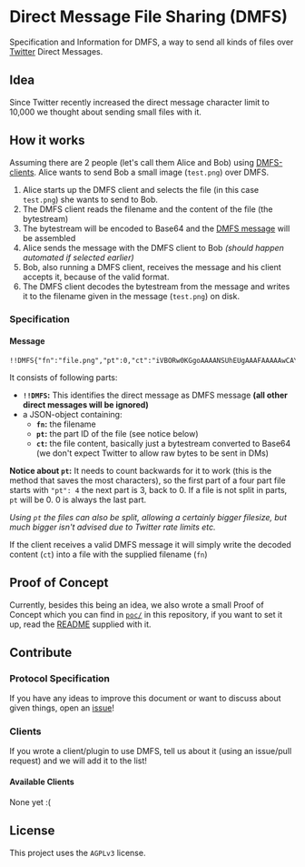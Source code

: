 # Direct Message File Sharing (DMFS)

Specification and Information for DMFS, a way to send all kinds of files over [Twitter](https://twitter.com) Direct Messages.

## Idea

Since Twitter recently increased the direct message character limit to 10,000 we thought about sending small files with it.

## How it works

Assuming there are 2 people (let's call them Alice and Bob) using [DMFS-clients](#available-clients). Alice wants to send Bob a small image (`test.png`) over DMFS.

1. Alice starts up the DMFS client and selects the file (in this case `test.png`) she wants to send to Bob.
2. The DMFS client reads the filename and the content of the file (the bytestream)
3. The bytestream will be encoded to Base64 and the [DMFS message](#message) will be assembled
4. Alice sends the message with the DMFS client to Bob _(should happen automated if selected earlier)_
5. Bob, also running a DMFS client, receives the message and his client accepts it, because of the valid format.
6. The DMFS client decodes the bytestream from the message and writes it to the filename given in the message (`test.png`) on disk.

### Specification

#### Message

```
!!DMFS{"fn":"file.png","pt":0,"ct":"iVBORw0KGgoAAAANSUhEUgAAAFAAAAAwCAYA5f33AAAACXAAAOw..."}
```

It consists of following parts:

* **`!!DMFS`:** This identifies the direct message as DMFS message **(all other direct messages will be ignored)**
* a JSON-object containing:
  * **`fn`:** the filename
  * **`pt`:** the part ID of the file (see notice below)
  * **`ct`:** the file content, basically just a bytestream converted to Base64 (we don't expect Twitter to allow raw bytes to be sent in DMs)

**Notice about `pt`:** It needs to count backwards for it to work (this is the method that saves the most characters), so the first part of a four part file starts with `"pt": 4` the next part is 3, back to 0. If a file is not split in parts, `pt` will be 0. 0 is always the last part.

_Using `pt` the files can also be split, allowing a certainly bigger filesize, but much bigger isn't advised due to Twitter rate limits etc._

If the client receives a valid DMFS message it will simply write the decoded content (`ct`) into a file with the supplied filename (`fn`)

## Proof of Concept

Currently, besides this being an idea, we also wrote a small Proof of Concept which you can find in [`poc/`](https://github.com/Nightbug/dmfs/tree/master/poc) in this repository, if you want to set it up, read the [README](https://github.com/Nightbug/dmfs/blob/master/poc/README) supplied with it.

## Contribute

### Protocol Specification

If you have any ideas to improve this document or want to discuss about given things, open an [issue](https://github.com/Nightbug/dmfs/issues)!

### Clients

If you wrote a client/plugin to use DMFS, tell us about it (using an issue/pull request) and we will add it to the list!

#### Available Clients

None yet :(

## License

This project uses the `AGPLv3` license.
